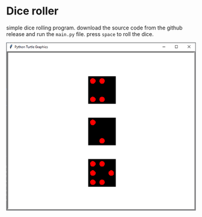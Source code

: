 # Dice roller

simple dice rolling program. download the source code from the github release and run the `main.py` file. press `space` to roll the dice.

![dice](image.png)
